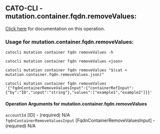 
## CATO-CLI - mutation.container.fqdn.removeValues:
[Click here](https://api.catonetworks.com/documentation/#mutation-mutation.container.fqdn.removeValues) for documentation on this operation.

### Usage for mutation.container.fqdn.removeValues:

`catocli mutation container fqdn removeValues -h`

`catocli mutation container fqdn removeValues <json>`

`catocli mutation container fqdn removeValues "$(cat < mutation.container.fqdn.removeValues.json)"`

`catocli mutation container fqdn removeValues '{"fqdnContainerRemoveValuesInput":{"containerRefInput":{"by":"ID","input":"string"},"values":["example1","example2"]}}'`


#### Operation Arguments for mutation.container.fqdn.removeValues ####

`accountId` [ID] - (required) N/A    
`fqdnContainerRemoveValuesInput` [FqdnContainerRemoveValuesInput] - (required) N/A    
